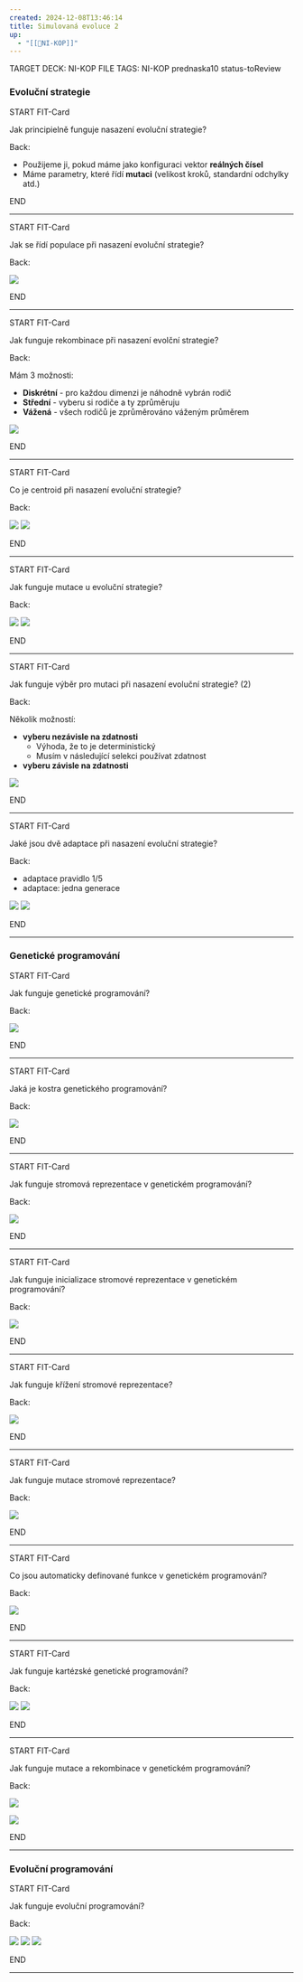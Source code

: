 ```yaml
---
created: 2024-12-08T13:46:14
title: Simulovaná evoluce 2
up:
  - "[[📖NI-KOP]]"
---
```


TARGET DECK: NI-KOP
FILE TAGS: NI-KOP prednaska10 status-toReview

### Evoluční strategie


START
FIT-Card

Jak principielně funguje nasazení evoluční strategie?

Back:

- Použijeme ji, pokud máme jako konfiguraci vektor **reálných čísel**
- Máme parametry, které řídí **mutaci** (velikost kroků, standardní odchylky atd.)
<!--ID: 1735205749556-->
END

---


START
FIT-Card

Jak se řídí populace při nasazení evoluční strategie?

Back:

![](../../Assets/Pasted%20image%2020241208141020.png)
<!--ID: 1735205749558-->
END

---


START
FIT-Card

Jak funguje rekombinace při nasazení evolční strategie?

Back:

Mám 3 možnosti:
- **Diskrétní** - pro každou dimenzi je náhodně vybrán rodič
- **Střední** - vyberu si rodiče a ty zprůměruju
- **Vážená** - všech rodičů je zprůměrováno váženým průměrem

<!-- DetailInfoStart -->
![](../../Assets/Pasted%20image%2020241208141044.png)
<!-- DetailInfoEnd -->

<!--ID: 1735205749560-->
END

---


START
FIT-Card

Co je centroid při nasazení evoluční strategie?

Back:

![](../../Assets/Pasted%20image%2020241208141342.png)
![](../../Assets/Pasted%20image%2020241208141351.png)

<!--ID: 1735205749563-->
END

---


START
FIT-Card

Jak funguje mutace u evoluční strategie?

Back:

![](../../Assets/Pasted%20image%2020241208141522.png)
![](../../Assets/Pasted%20image%2020241208141527.png)
<!--ID: 1735205749565-->
END

---


START
FIT-Card

Jak funguje výběr pro mutaci při nasazení evoluční strategie? (2)

Back:

Několik možností:
- **vyberu nezávisle na zdatnosti**
	- Výhoda, že to je deterministický
	- Musím v následující selekci používat zdatnost
- **vyberu závisle na zdatnosti**


<!-- DetailInfoStart -->
![](../../Assets/Pasted%20image%2020241208141551.png)
<!-- DetailInfoEnd -->
<!--ID: 1735205749568-->
END

---


START
FIT-Card

Jaké jsou dvě adaptace při nasazení evoluční strategie?

Back:

- adaptace pravidlo 1/5
- adaptace: jedna generace

<!-- DetailInfoStart -->
![](../../Assets/Pasted%20image%2020241208141640.png)
![](../../Assets/Pasted%20image%2020241208141645.png)
<!-- DetailInfoEnd -->

<!--ID: 1735205749570-->
END

---

### Genetické programování


START
FIT-Card

Jak funguje genetické programování?

Back:

<!-- DetailInfoStart -->
![](../../Assets/Pasted%20image%2020241208142755.png)
<!-- DetailInfoEnd -->
<!--ID: 1735205749573-->
END

---


START
FIT-Card

Jaká je kostra genetického programování?

Back:

![](../../Assets/Pasted%20image%2020241208142809.png)
<!--ID: 1735205749576-->
END

---


START
FIT-Card

Jak funguje stromová reprezentace v genetickém programování?

Back:

![](../../Assets/Pasted%20image%2020241208142952.png)
<!--ID: 1735205749578-->
END

---


START
FIT-Card

Jak funguje inicializace stromové reprezentace v genetickém programování?

Back:

![](../../Assets/Pasted%20image%2020241208143012.png)
<!--ID: 1735205749581-->
END

---


START
FIT-Card

Jak funguje křížení stromové reprezentace?

Back:

![](../../Assets/Pasted%20image%2020241208143031.png)
<!--ID: 1735205749583-->
END

---


START
FIT-Card

Jak funguje mutace stromové reprezentace?

Back:

![](../../Assets/Pasted%20image%2020241208143048.png)
<!--ID: 1735205749586-->
END

---


START
FIT-Card

Co jsou automaticky definované funkce v genetickém programování?

Back:

![](../../Assets/Pasted%20image%2020241208143117.png)
<!--ID: 1735205749588-->
END

---


START
FIT-Card

Jak funguje kartézské genetické programování?

Back:

![](../../Assets/Pasted%20image%2020241208143139.png)
![](../../Assets/Pasted%20image%2020241208143145.png)
<!--ID: 1735205749591-->
END

---


START
FIT-Card

Jak funguje mutace a rekombinace v genetickém programování?

Back:

![](../../Assets/Pasted%20image%2020241208143209.png)

![](../../Assets/Pasted%20image%2020241208143227.png)
<!--ID: 1735205749594-->
END

---

### Evoluční programování

START
FIT-Card

Jak funguje evoluční programování?

Back:

![](../../Assets/Pasted%20image%2020241208143253.png)
![](../../Assets/Pasted%20image%2020241208143257.png)
![](../../Assets/Pasted%20image%2020241208143302.png)
<!--ID: 1735205749596-->
END

---
